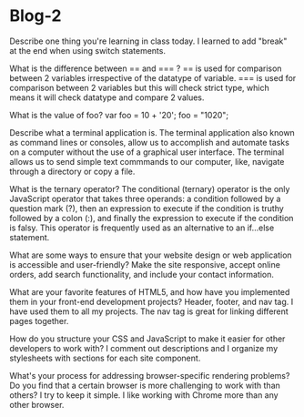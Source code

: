 # Blog-2

Describe one thing you're learning in class today. 
      I learned to add "break" at the end when using switch statements.


What is the difference between == and === ?
      == is used for comparison between 2 variables irrespective of the datatype of variable. === is used for comparison between 2 variables but this will check strict type, which means it will check datatype and compare 2 values.


What is the value of foo? var foo = 10 + '20';
      foo = "1020";


Describe what a terminal application is.
      The terminal application also known as command lines or consoles, allow us to accomplish and automate tasks on a computer without the use of a graphical user interface. The terminal allows us to send simple text commmands to our computer, like, navigate through a directory or copy a file.


What is the ternary operator?
      The conditional (ternary) operator is the only JavaScript operator that takes three operands: a condition followed by a question mark (?), then an expression to execute if the condition is truthy followed by a colon (:), and finally the expression to execute if the condition is falsy. This operator is frequently used as an alternative to an if...else statement.

What are some ways to ensure that your website design or web application is accessible and user-friendly?
      Make the site responsive, accept online orders, add search functionality, and include your contact information.


What are your favorite features of HTML5, and how have you implemented them in your front-end development projects?
      Header, footer, and nav tag. I have used them to all my projects. The nav tag is great for linking different pages together.


How do you structure your CSS and JavaScript to make it easier for other developers to work with?
      I comment out descriptions and  I organize my stylesheets with sections for each site component. 


What's your process for addressing browser-specific rendering problems? Do you find that a certain browser is more challenging to work with than others?
      I try to keep it simple. I like working with Chrome more than any other browser.

